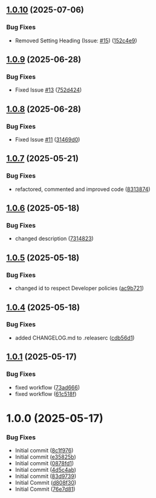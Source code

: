 ## [1.0.10](https://github.com/LucEast/obsidian-current-view/compare/1.0.9...1.0.10) (2025-07-06)


### Bug Fixes

* Removed Setting Heading (Issue: [#15](https://github.com/LucEast/obsidian-current-view/issues/15)) ([152c4e9](https://github.com/LucEast/obsidian-current-view/commit/152c4e91f3c92e59c9632d5c3bbf8b66dbf2bfeb))

## [1.0.9](https://github.com/LucEast/obsidian-current-view/compare/1.0.8...1.0.9) (2025-06-28)


### Bug Fixes

* Fixed Issue [#13](https://github.com/LucEast/obsidian-current-view/issues/13) ([752d424](https://github.com/LucEast/obsidian-current-view/commit/752d42463a1d72d90525af6e9e48f5599c59529a))

## [1.0.8](https://github.com/LucEast/obsidian-current-view/compare/1.0.7...1.0.8) (2025-06-28)


### Bug Fixes

* Fixed Issue [#11](https://github.com/LucEast/obsidian-current-view/issues/11) ([31469d0](https://github.com/LucEast/obsidian-current-view/commit/31469d0ca7af68203ef0caa61ea1ca1a04793cc7))

## [1.0.7](https://github.com/LucEast/obsidian-current-view/compare/1.0.6...1.0.7) (2025-05-21)


### Bug Fixes

* refactored, commented and improved code ([8313874](https://github.com/LucEast/obsidian-current-view/commit/8313874268da105d66e8d199cb9249ab490166d4))

## [1.0.6](https://github.com/LucEast/obsidian-current-view/compare/1.0.5...1.0.6) (2025-05-18)


### Bug Fixes

* changed description ([7314823](https://github.com/LucEast/obsidian-current-view/commit/731482394aa9af599e486d9daedf5bb16940e56c))

## [1.0.5](https://github.com/LucEast/obsidian-current-view/compare/1.0.4...1.0.5) (2025-05-18)


### Bug Fixes

* changed id to respect Developer policies ([ac9b721](https://github.com/LucEast/obsidian-current-view/commit/ac9b721db97b111eca5717e429a204bbb691b753))

## [1.0.4](https://github.com/LucEast/obsidian-current-view/compare/1.0.3...1.0.4) (2025-05-18)


### Bug Fixes

* added CHANGELOG.md to .releaserc ([cdb56d1](https://github.com/LucEast/obsidian-current-view/commit/cdb56d12d340cf5ad6b7af7ced551e820671a2f5))

## [1.0.1](https://github.com/LucEast/obsidian-current-view/compare/1.0.0...1.0.1) (2025-05-17)


### Bug Fixes

* fixed workflow ([73ad666](https://github.com/LucEast/obsidian-current-view/commit/73ad666fedf55fb647a53ec42bce8d879df571ff))
* fixed workflow ([61c518f](https://github.com/LucEast/obsidian-current-view/commit/61c518f057cbf615a126d65b6670623fb34e9f6a))

# 1.0.0 (2025-05-17)


### Bug Fixes

* Initial commit ([8c1f976](https://github.com/LucEast/obsidian-current-view/commit/8c1f976523cdfef2fbfe608239f4601238b62bd3))
* Initial commit ([e35825b](https://github.com/LucEast/obsidian-current-view/commit/e35825b83fd02ea9cd059dd17288fc755d4ba50b))
* Initial commit ([0878fd1](https://github.com/LucEast/obsidian-current-view/commit/0878fd12704381c8e98e8bbffde10ed0a5b61362))
* Initial commit ([4d5c4ab](https://github.com/LucEast/obsidian-current-view/commit/4d5c4ab38f01adc0bdedb28ff0a3d32787490764))
* Initial commit ([83d9739](https://github.com/LucEast/obsidian-current-view/commit/83d97390d6d92b6c15eee3688b2f687fba1197c4))
* Initial Commit ([d808f30](https://github.com/LucEast/obsidian-current-view/commit/d808f30316651b03bd36e82d0fa8d09d69204d42))
* Initial Commit ([76e7d81](https://github.com/LucEast/obsidian-current-view/commit/76e7d812d082c0dd623149ebeb1c3d4072b3e30c))
